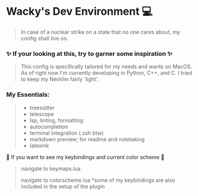 # Wacky's Dev Environment 💻
> In case of a nuclear strike on a state that no one cares about, my config shall live on.
### ✨ If your looking at this, try to garner some inspiration ✨
> This config is specifically tailored for my needs and wants on MacOS. As of right now
> I'm currently developing in Python, C++, and C. I tried to keep my NeoVim fairly 'light'.
### My Essentials:
> - treessitter
> - telescope
> - lsp, linting, formatting
> - autocompletion
> - terminal integration (.zsh btw)
> - markdown preview; for readme and notetaking
> - latexmk

🛑 If you want to see my keybindings and current color scheme 🛑
> navigate to keymaps.lua
>
> navigate to colorscheme.lua
> *some of my keybindings are also included in the setup of the plugin
